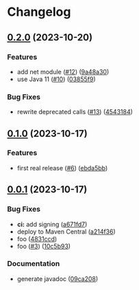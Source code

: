 # Changelog

## [0.2.0](https://github.com/sverrehu/shhsoft4/compare/v0.1.0...v0.2.0) (2023-10-20)


### Features

* add net module ([#12](https://github.com/sverrehu/shhsoft4/issues/12)) ([9a48a30](https://github.com/sverrehu/shhsoft4/commit/9a48a30caea73305ff46b556c2ed774a1303a697))
* use Java 11 ([#10](https://github.com/sverrehu/shhsoft4/issues/10)) ([03855f9](https://github.com/sverrehu/shhsoft4/commit/03855f90ba21b98e5916b97b4ba08ef4c41cf641))


### Bug Fixes

* rewrite deprecated calls ([#13](https://github.com/sverrehu/shhsoft4/issues/13)) ([4543184](https://github.com/sverrehu/shhsoft4/commit/454318441d47b63fed7163494779b8efcac351cd))

## [0.1.0](https://github.com/sverrehu/shhsoft4/compare/v0.0.1...v0.1.0) (2023-10-17)


### Features

* first real release ([#6](https://github.com/sverrehu/shhsoft4/issues/6)) ([ebda5bb](https://github.com/sverrehu/shhsoft4/commit/ebda5bb0b74e639856b1887958f2a194f33d749d))

## [0.0.1](https://github.com/sverrehu/shhsoft4/compare/v0.0.0...v0.0.1) (2023-10-17)


### Bug Fixes

* **ci:** add signing ([a671fd7](https://github.com/sverrehu/shhsoft4/commit/a671fd7b5e3c8d3bf4ea824700a947f8a215729b))
* deploy to Maven Central ([a214f36](https://github.com/sverrehu/shhsoft4/commit/a214f36c0cd1a751a0f321fafd8c9de9b1d418e4))
* foo ([4831ccd](https://github.com/sverrehu/shhsoft4/commit/4831ccdd3f9e3341556043d1fe150d30d8acc351))
* foo ([#3](https://github.com/sverrehu/shhsoft4/issues/3)) ([10c5b93](https://github.com/sverrehu/shhsoft4/commit/10c5b932c8a91e214245b13a8c8c1e0dcc12d62e))


### Documentation

* generate javadoc ([09ca208](https://github.com/sverrehu/shhsoft4/commit/09ca20869492643dbd5f5fc18b27a7650c165768))
